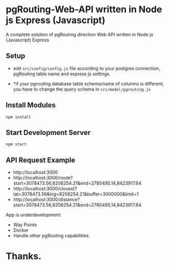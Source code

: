 # pgRouting-Web-API written in Node js Express (Javascript)

A complete solution of pgRouting direction Web API written in Node js (Javascript) Express

## Setup

- edit `src/config/config.js` file according to your postgres connection, pgRouting table name and express js settings.
 
- *if your pgrouting database table schema/name of columns is different, you have to change the query schema in `src/model/pgrouting.js`
 
## Install Modules

`npm install`


## Start Development Server

`npm start`



## API Request Example
 * http://localhost:3000
 * http://localhost:3000/route?start=3078473.56,8206254.21&end=2780495.14,8423917.64
 * http://localhost:3000/closest?lat=3078473.56&lng=8206254.21&buffer=3000000&limit=1
 * http://localhost:3000/distance?start=3078473.56,8206254.21&end=2780495.14,8423917.64
 
 
App is underdevelopment:
* Way Points
* Docker
* Handle other pgRouting capabilities.
 
# Thanks.
